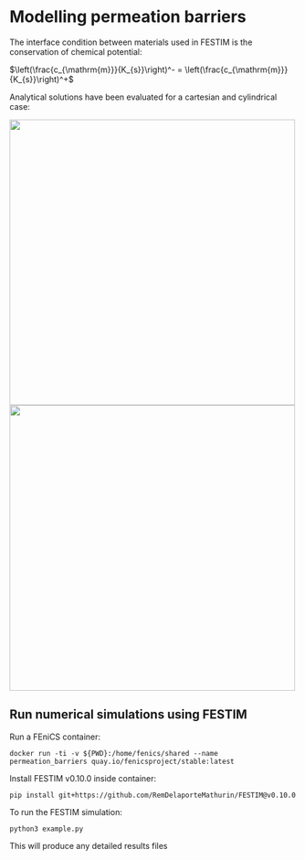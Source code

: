 # Modelling permeation barriers

The interface condition between materials used in FESTIM is the conservation of chemical potential:

$\left(\frac{c_{\mathrm{m}}}{K_{s}}\right)^- = \left(\frac{c_{\mathrm{m}}}{K_{s}}\right)^+$

Analytical solutions have been evaluated for a cartesian and cylindrical case:

<img src="https://user-images.githubusercontent.com/65899899/178293496-d67d7431-d1f8-4478-aa82-21988f8cf6a8.jpg" width="500"/>

<img src="https://user-images.githubusercontent.com/65899899/178293593-fee437f5-e3a7-4180-b464-a5877179f6ec.jpg" width="500"/>

<br>

##  Run numerical simulations using FESTIM

Run a FEniCS container:

```
docker run -ti -v ${PWD}:/home/fenics/shared --name permeation_barriers quay.io/fenicsproject/stable:latest
```

Install FESTIM v0.10.0 inside container:

```
pip install git+https://github.com/RemDelaporteMathurin/FESTIM@v0.10.0
```

To run the FESTIM simulation:

```
python3 example.py
```

This will produce any detailed results files